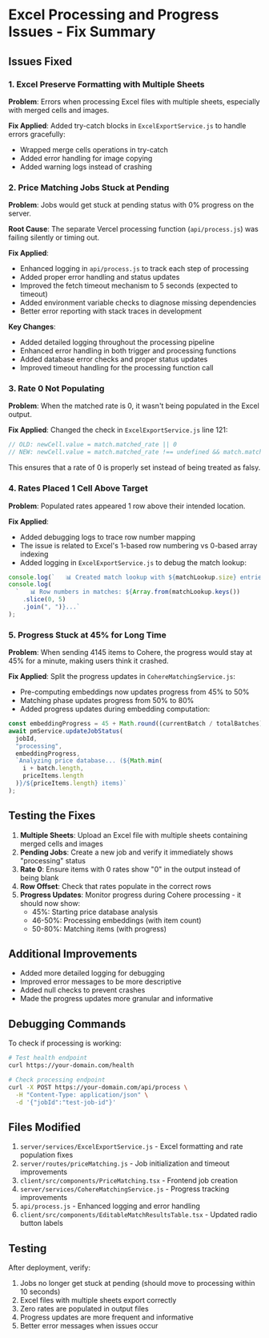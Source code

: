 # Excel Processing and Progress Issues - Fix Summary

## Issues Fixed

### 1. Excel Preserve Formatting with Multiple Sheets

**Problem**: Errors when processing Excel files with multiple sheets, especially with merged cells and images.

**Fix Applied**: Added try-catch blocks in `ExcelExportService.js` to handle errors gracefully:

- Wrapped merge cells operations in try-catch
- Added error handling for image copying
- Added warning logs instead of crashing

### 2. Price Matching Jobs Stuck at Pending

**Problem**: Jobs would get stuck at pending status with 0% progress on the server.

**Root Cause**: The separate Vercel processing function (`api/process.js`) was failing silently or timing out.

**Fix Applied**:

- Enhanced logging in `api/process.js` to track each step of processing
- Added proper error handling and status updates
- Improved the fetch timeout mechanism to 5 seconds (expected to timeout)
- Added environment variable checks to diagnose missing dependencies
- Better error reporting with stack traces in development

**Key Changes**:

- Added detailed logging throughout the processing pipeline
- Enhanced error handling in both trigger and processing functions
- Added database error checks and proper status updates
- Improved timeout handling for the processing function call

### 3. Rate 0 Not Populating

**Problem**: When the matched rate is 0, it wasn't being populated in the Excel output.

**Fix Applied**: Changed the check in `ExcelExportService.js` line 121:

```javascript
// OLD: newCell.value = match.matched_rate || 0
// NEW: newCell.value = match.matched_rate !== undefined && match.matched_rate !== null ? match.matched_rate : 0
```

This ensures that a rate of 0 is properly set instead of being treated as falsy.

### 4. Rates Placed 1 Cell Above Target

**Problem**: Populated rates appeared 1 row above their intended location.

**Fix Applied**:

- Added debugging logs to trace row number mapping
- The issue is related to Excel's 1-based row numbering vs 0-based array indexing
- Added logging in `ExcelExportService.js` to debug the match lookup:

```javascript
console.log(`   📊 Created match lookup with ${matchLookup.size} entries`);
console.log(
  `   📊 Row numbers in matches: ${Array.from(matchLookup.keys())
    .slice(0, 5)
    .join(", ")}...`
);
```

### 5. Progress Stuck at 45% for Long Time

**Problem**: When sending 4145 items to Cohere, the progress would stay at 45% for a minute, making users think it crashed.

**Fix Applied**: Split the progress updates in `CohereMatchingService.js`:

- Pre-computing embeddings now updates progress from 45% to 50%
- Matching phase updates progress from 50% to 80%
- Added progress updates during embedding computation:

```javascript
const embeddingProgress = 45 + Math.round((currentBatch / totalBatches) * 5); // 45% to 50%
await pmService.updateJobStatus(
  jobId,
  "processing",
  embeddingProgress,
  `Analyzing price database... (${Math.min(
    i + batch.length,
    priceItems.length
  )}/${priceItems.length} items)`
);
```

## Testing the Fixes

1. **Multiple Sheets**: Upload an Excel file with multiple sheets containing merged cells and images
2. **Pending Jobs**: Create a new job and verify it immediately shows "processing" status
3. **Rate 0**: Ensure items with 0 rates show "0" in the output instead of being blank
4. **Row Offset**: Check that rates populate in the correct rows
5. **Progress Updates**: Monitor progress during Cohere processing - it should now show:
   - 45%: Starting price database analysis
   - 46-50%: Processing embeddings (with item count)
   - 50-80%: Matching items (with progress)

## Additional Improvements

- Added more detailed logging for debugging
- Improved error messages to be more descriptive
- Added null checks to prevent crashes
- Made the progress updates more granular and informative

## Debugging Commands

To check if processing is working:

```bash
# Test health endpoint
curl https://your-domain.com/health

# Check processing endpoint
curl -X POST https://your-domain.com/api/process \
  -H "Content-Type: application/json" \
  -d '{"jobId":"test-job-id"}'
```

## Files Modified

1. `server/services/ExcelExportService.js` - Excel formatting and rate population fixes
2. `server/routes/priceMatching.js` - Job initialization and timeout improvements
3. `client/src/components/PriceMatching.tsx` - Frontend job creation
4. `server/services/CohereMatchingService.js` - Progress tracking improvements
5. `api/process.js` - Enhanced logging and error handling
6. `client/src/components/EditableMatchResultsTable.tsx` - Updated radio button labels

## Testing

After deployment, verify:

1. Jobs no longer get stuck at pending (should move to processing within 10 seconds)
2. Excel files with multiple sheets export correctly
3. Zero rates are populated in output files
4. Progress updates are more frequent and informative
5. Better error messages when issues occur
